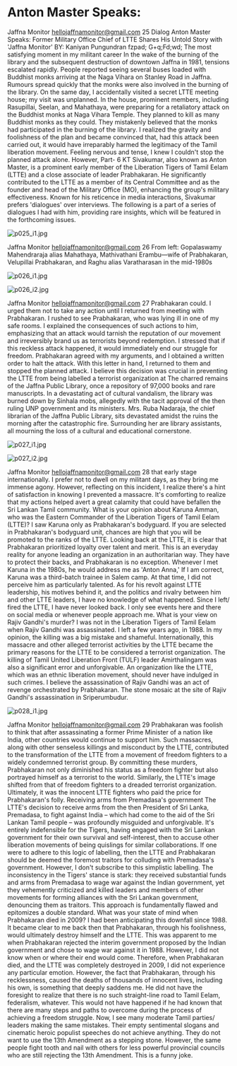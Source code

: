 # Anton Master Speaks:

Jaffna Monitor
hellojaffnamonitor@gmail.com
25
Dialog
Anton Master Speaks:
Former Military Office Chief 
of LTTE Shares His Untold 
Story with 'Jaffna Monitor'
BY: 
Kaniyan Pungundran 
fzpad; G+q;Fd;wd;
The most satisfying moment in my militant 
career
 In the wake of the burning of the library and the subsequent 
destruction of downtown Jaffna in 1981, tensions escalated 
rapidly. People reported seeing several buses loaded with 
Buddhist monks arriving at the Naga Vihara on Stanley 
Road in Jaffna. Rumours spread quickly that the monks 
were also involved in the burning of the library. 
On the same day, I accidentally visited a secret LTTE meeting 
house; my visit was unplanned. In the house, prominent 
members, including Rasupillai, Seelan, and Mahathaya, were 
preparing for a retaliatory attack on the Buddhist monks at 
Naga Vihara Temple. They planned to kill as many Buddhist 
monks as they could. They mistakenly believed that the 
monks had participated in the burning of the library. 
I realized the gravity and foolishness of the plan and 
became convinced that, had this attack been carried out, 
it would have irreparably harmed the legitimacy of the 
Tamil liberation movement. Feeling nervous and tense, I 
knew I couldn't stop the planned attack alone. However, 
Part- 6
KT Sivakumar, also known as 
Anton Master, is a prominent 
early member of the Liberation 
Tigers of Tamil Eelam (LTTE) 
and a close associate of leader 
Prabhakaran. He significantly 
contributed to the LTTE 
as a member of its Central 
Committee and as the founder 
and head of the Military Office 
(MO), enhancing the group's 
military effectiveness. Known 
for his reticence in media 
interactions, Sivakumar prefers 
'dialogues' over interviews. 
The following is a part of a 
series of dialogues I had with 
him, providing rare insights, 
which will be featured in the 
forthcoming issues.

![p025_i1.jpg](images_out/013_anton_master_speaks/p025_i1.jpg)

Jaffna Monitor
hellojaffnamonitor@gmail.com
26
From left: Gopalaswamy Mahendraraja alias Mahathaya, Mathivathani Erambu—wife of Prabhakaran, Velupillai Prabhakaran, 
and Raghu alias Varatharasan in the mid-1980s

![p026_i1.jpg](images_out/013_anton_master_speaks/p026_i1.jpg)

![p026_i2.jpg](images_out/013_anton_master_speaks/p026_i2.jpg)

Jaffna Monitor
hellojaffnamonitor@gmail.com
27
Prabhakaran could. I urged them not 
to take any action until I returned from 
meeting with Prabhakaran. 
I rushed to see Prabhakaran, who was 
lying ill in one of my safe rooms. I 
explained the consequences of such 
actions to him, emphasizing that an 
attack would tarnish the reputation of 
our movement and irreversibly brand 
us as terrorists beyond redemption. 
I stressed that if this reckless attack 
happened, it would immediately end 
our struggle for freedom. 
Prabhakaran agreed with my arguments, 
and I obtained a written order to halt 
the attack. With this letter in hand, 
I returned to them and stopped the 
planned attack. I believe this decision 
was crucial in preventing the LTTE from 
being labelled a terrorist organization at 
The charred remains of the Jaffna Public Library, once a repository 
of 97,000 books and rare manuscripts. In a devastating act of cultural 
vandalism, the library was burned down by Sinhala mobs, allegedly 
with the tacit approval of the then ruling UNP government and its 
ministers.
Mrs. Ruba Nadaraja, the chief librarian of the Jaffna Public Library, sits devastated amidst the ruins the morning after the 
catastrophic fire. Surrounding her are library assistants, all mourning the loss of a cultural and educational cornerstone.

![p027_i1.jpg](images_out/013_anton_master_speaks/p027_i1.jpg)

![p027_i2.jpg](images_out/013_anton_master_speaks/p027_i2.jpg)

Jaffna Monitor
hellojaffnamonitor@gmail.com
28
that early stage internationally. 
I prefer not to dwell on my militant days, as they 
bring me immense agony. However, reflecting 
on this incident, I realize there's a hint of 
satisfaction in knowing I prevented a massacre. 
It's comforting to realize that my actions helped 
avert a great calamity that could have befallen 
the Sri Lankan Tamil community. 
What is your opinion about Karuna 
Amman, who was the Eastern 
Commander of the Liberation Tigers of 
Tamil Eelam (LTTE)?
I saw Karuna only as Prabhakaran's bodyguard. 
If you are selected in Prabhakaran's bodyguard 
unit, chances are high that you will be promoted 
to the ranks of the LTTE. Looking back at the 
LTTE, it is clear that Prabhakaran prioritized 
loyalty over talent and merit. This is an everyday 
reality for anyone leading an organization in an 
authoritarian way. They have to protect their 
backs, and Prabhakaran is no exception.
Whenever I met Karuna in the 1980s, he would 
address me as 'Anton Anna,' If I am correct, 
Karuna was a third-batch trainee in Salem 
camp. At that time, I did not perceive him as 
particularly talented.
As for his revolt against LTTE leadership, his 
motives behind it, and the politics and rivalry 
between him and other LTTE leaders, I have 
no knowledge of what happened. Since I left/
fired the LTTE, I have never looked back. I only 
see events here and there on social media or 
whenever people approach me.
What is your view on Rajiv Gandhi's 
murder?
I was not in the Liberation Tigers of Tamil 
Eelam when Rajiv Gandhi was assassinated. I 
left a few years ago, in 1988. In my opinion, the 
killing was a big mistake and shameful.
Internationally, this massacre and other alleged 
terrorist activities by the LTTE became the 
primary reasons for the LTTE to be considered 
a terrorist organization. The killing of Tamil 
United 
Liberation 
Front 
(TULF) 
leader 
Amirthalingam was also a significant error and 
unforgivable. An organization like the LTTE, 
which was an ethnic liberation movement, 
should never have indulged in such crimes.
I believe the assassination of Rajiv Gandhi was 
an act of revenge orchestrated by Prabhakaran. 
The stone mosaic at the site of Rajiv Gandhi's assassination in 
Sriperumbudur.

![p028_i1.jpg](images_out/013_anton_master_speaks/p028_i1.jpg)

Jaffna Monitor
hellojaffnamonitor@gmail.com
29
Prabhakaran was foolish to think that after 
assassinating a former Prime Minister of 
a nation like India, other countries would 
continue to support him. Such massacres, along 
with other senseless killings and misconduct by 
the LTTE, contributed to the transformation of 
the LTTE from a movement of freedom fighters 
to a widely condemned terrorist group. 
By committing these murders, Prabhakaran not 
only diminished his status as a freedom fighter 
but also portrayed himself as a terrorist to 
the world. Similarly, the LTTE's image shifted 
from that of freedom fighters to a dreaded 
terrorist organization. Ultimately, it was the 
innocent LTTE fighters who paid the price for 
Prabhakaran's folly.
Receiving arms from Premadasa's 
government
The LTTE's decision to receive arms from the 
then President of Sri Lanka, Premadasa, to fight 
against India – which had come to the aid of 
the Sri Lankan Tamil people – was profoundly 
misguided and unforgivable.
It's entirely indefensible for the Tigers, having 
engaged with the Sri Lankan government for 
their own survival and self-interest, then to 
accuse other liberation movements of being 
quislings for similar collaborations. If one were 
to adhere to this logic of labelling, then the 
LTTE and Prabhakaran should be deemed the 
foremost traitors for colluding with Premadasa's 
government. However, I don't subscribe to this 
simplistic labelling.
The inconsistency in the Tigers' stance is stark: 
they received substantial funds and arms from 
Premadasa to wage war against the Indian 
government, yet they vehemently criticized 
and killed leaders and members of other 
movements for forming alliances with the 
Sri Lankan government, denouncing them as 
traitors. This approach is fundamentally flawed 
and epitomizes a double standard.
What was your state of mind when 
Prabhakaran died in 2009?
I had been anticipating this downfall since 
1988. It became clear to me back then that 
Prabhakaran, through his foolishness, would 
ultimately destroy himself and the LTTE. This 
was apparent to me when Prabhakaran rejected 
the interim government proposed by the Indian 
government and chose to wage war against it in 
1988. However, I did not know when or where 
their end would come.
Therefore, when Prabhakaran died, and the 
LTTE was completely destroyed in 2009, I 
did not experience any particular emotion. 
However, the fact that Prabhakaran, through his 
recklessness, caused the deaths of thousands of 
innocent lives, including his own, is something 
that deeply saddens me.
He did not have the foresight to realize that 
there is no such straight-line road to Tamil 
Eelam, federalism, whatever. This would not 
have happened if he had known that there are 
many steps and paths to overcome during the 
process of achieving a freedom struggle.
Now, I see many moderate Tamil parties/
leaders making the same mistakes. Their empty 
sentimental slogans and cinematic heroic 
populist speeches do not achieve anything. 
They do not want to use the 13th Amendment 
as a stepping stone. However, the same people 
fight tooth and nail with others for less powerful 
provincial councils who are still rejecting the 
13th Amendment. This is a funny joke.


